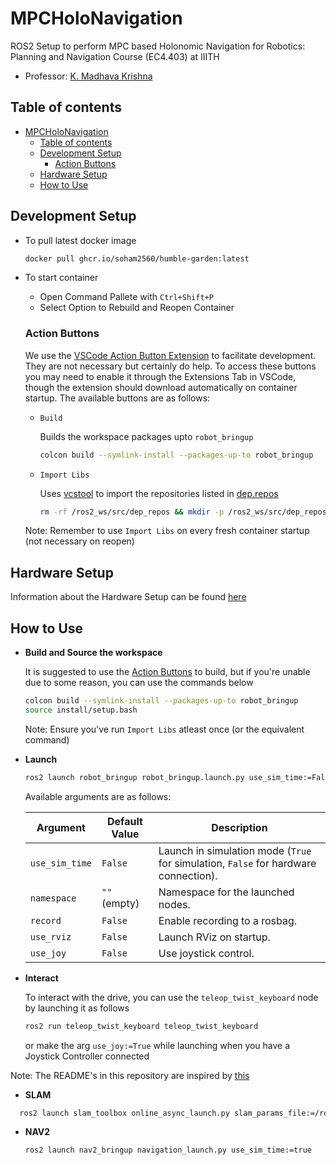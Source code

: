# MPCHoloNavigation
ROS2 Setup to perform MPC based Holonomic Navigation for Robotics: Planning and Navigation Course (EC4.403) at IIITH

- Professor: [K. Madhava Krishna](https://faculty.iiit.ac.in/~mkrishna/)

## Table of contents

- [MPCHoloNavigation](#mpcholonavigation)
  - [Table of contents](#table-of-contents)
  - [Development Setup](#development-setup)
    - [Action Buttons](#action-buttons)
  - [Hardware Setup](#hardware-setup)
  - [How to Use](#how-to-use)


## Development Setup
- To pull latest docker image
    ```bash
    docker pull ghcr.io/soham2560/humble-garden:latest
    ```
- To start container
    - Open Command Pallete with `Ctrl+Shift+P`
    - Select Option to Rebuild and Reopen Container

  ### Action Buttons
  We use the [VSCode Action Button Extension](https://marketplace.visualstudio.com/items?itemName=seunlanlege.action-buttons) to facilitate development. They are not necessary but certainly do help. To access these buttons you may need to enable it through the Extensions Tab in VSCode, though the extension should download automatically on container startup. The available buttons are as follows:
  - `Build`

    Builds the workspace packages upto `robot_bringup`

    ```bash
    colcon build --symlink-install --packages-up-to robot_bringup
    ```

  - `Import Libs`

    Uses [vcstool](https://github.com/dirk-thomas/vcstool) to import the repositories listed in [dep.repos](dep.repos)

    ```bash
    rm -rf /ros2_ws/src/dep_repos && mkdir -p /ros2_ws/src/dep_repos && vcs import /ros2_ws/src/dep_repos < /ros2_ws/src/dep.repos
    ```

  Note: Remember to use `Import Libs` on every fresh container startup (not necessary on reopen)

## Hardware Setup
  Information about the Hardware Setup can be found [here](/docs/hardware.md)

## How to Use
- **Build and Source the workspace**

  It is suggested to use the [Action Buttons](#action-buttons) to build, but if you're unable due to some reason, you can use the commands below

  ```bash
  colcon build --symlink-install --packages-up-to robot_bringup
  source install/setup.bash
  ```

  Note: Ensure you've run `Import Libs` atleast once (or the equivalent command)

- **Launch**

  ```bash
  ros2 launch robot_bringup robot_bringup.launch.py use_sim_time:=False
  ```
  Available arguments are as follows:

  | Argument      | Default Value | Description                                    |
  |--------------|--------------|------------------------------------------------|
  | `use_sim_time` | `False`      | Launch in simulation mode (`True` for simulation, `False` for hardware connection). |
  | `namespace`   | `""` (empty)  | Namespace for the launched nodes.              |
  | `record`      | `False`      | Enable recording to a rosbag.                  |
  | `use_rviz`    | `False`      | Launch RViz on startup.                        |
  | `use_joy`    | `False`      | Use joystick control.                        |

- **Interact**

  To interact with the drive, you can use the `teleop_twist_keyboard` node by launching it as follows
  ```bash
  ros2 run teleop_twist_keyboard teleop_twist_keyboard
  ```
  or make the arg `use_joy:=True` while launching when you have a Joystick Controller connected

Note: The README's in this repository are inspired by [this](https://github.com/TheProjectsGuy/MR21-CS7.503)

- **SLAM**
  
```bash
  ros2 launch slam_toolbox online_async_launch.py slam_params_file:=/ros2_ws/src/robot_bringup/config/mapper_params_online_async.yaml
```

- **NAV2**
  ```bash
  ros2 launch nav2_bringup navigation_launch.py use_sim_time:=true
  ```